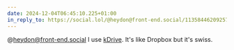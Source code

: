 ```yaml
---
date: 2024-12-04T06:45:10.225+01:00
in_reply_to: https://social.lol/@heydon@front-end.social/113584462092577406
---
```


@heydon@front-end.social I use [kDrive](https://www.infomaniak.com/en/kdrive). It's like Dropbox but it's swiss.
